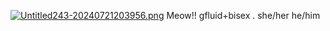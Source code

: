 [![Untitled243-20240721203956.png](https://i.postimg.cc/sfn31TTt/Untitled243-20240721203956.png)](https://postimg.cc/rztBPNXJ)
 Meow!! gfluid+bisex . she/her he/him 

